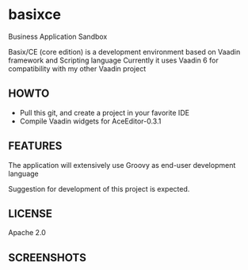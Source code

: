 basixce
=======

Business Application Sandbox

Basix/CE (core edition) is a development environment based on Vaadin framework and Scripting language
Currently it uses Vaadin 6 for compatibility with my other Vaadin project


HOWTO
-----

- Pull this git, and create a project in your favorite IDE
- Compile Vaadin widgets for AceEditor-0.3.1



FEATURES
---------
The application will extensively use Groovy as end-user development language

Suggestion for development of this project is expected.

LICENSE
-------
Apache 2.0

SCREENSHOTS
-----------
<img src=""/>
<br/>
<img src=""/>